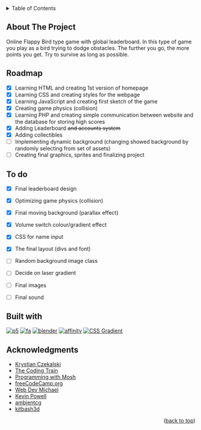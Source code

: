 <!-- TABLE OF CONTENTS -->
<details>
  <summary>Table of Contents</summary>
  <ol>
    <li><a href="#about-the-project">About The Project</a></li>
    <li><a href="#roadmap">Roadmap</a></li>
    <li><a href="#to-do">To do</a></li>
    <li><a href="#built-with">Built with</a></li>
    <li><a href="#acknowledgments">Acknowledgments</a></li>
  </ol>
</details>



<!-- ABOUT THE PROJECT -->
## About The Project
Online Flappy Bird type game with global leaderboard. In this type of game you play as a bird trying to dodge obstacles. The further you go, the more points you get. Try to survive as long as possible.

<!-- ROADMAP -->
## Roadmap
- [x] Learning HTML and creating 1st version of homepage
- [x] Learning CSS and creating styles for the webpage
- [x] Learning JavaScript and creating first sketch of the game
- [x] Creating game physics (collision)
- [x] Learning PHP and creating simple communication between website and the database for storing high scores
- [x] Adding Leaderboard ~~and accounts system~~
- [x] Adding collectibles
- [ ] Implementing dynamic background (changing showed background by randomly selecting from set of assets)
- [ ] Creating final graphics, sprites and finalizing project

<!-- TO DO -->
## To do
- [x] Final leaderboard design
- [x] Optimizing game physics (collision)
- [x] Final moving background (parallax effect)
- [x] Volume switch colour/gradient effect
- [x] CSS for name input
- [x] The final layout (divs and font)
- [ ] Random background image class
- [ ] Decide on laser gradient
- [ ] Final images
- [ ] Final sound


<!-- BUILT WITH -->
## Built with
[![p5][p5js]][p5-url] [![fa][fa]][fa-url]
[![blender][blender]][blender-url] [![affinity][affinity]][affinity-url]
[![CSS Gradient][gradient]][gradient-url]

<!-- ACKNOWLEDGMENTS -->
## Acknowledgments
* [Krystian Czekalski](https://www.udemy.com/course/bootcamp-programistyczny/)
* [The Coding Train](https://www.youtube.com/c/TheCodingTrain)
* [Programming with Mosh](https://www.youtube.com/watch?v=7S_tz1z_5bA&ab_channel=ProgrammingwithMosh)
* [freeCodeCamp.org](https://www.youtube.com/watch?v=OK_JCtrrv-c&ab_channel=freeCodeCamp.org)
* [Web Dev Michael](https://www.youtube.com/watch?v=Wmb-V87tmqI)
* [Kevin Powell](https://www.youtube.com/watch?v=7Xyg8Ja7dyY)
* [ambientcg](https://ambientcg.com/view?id=Facade009)
* [kitbash3d](https://kitbash3d.com/products/mini-kit-neo-city)
<p align="right">(<a href="#readme-top">back to top</a>)</p>

<!-- MARKDOWN LINKS & IMAGES -->
<!-- https://www.markdownguide.org/basic-syntax/#reference-style-links -->
[p5js]: https://img.shields.io/badge/p5.js-ED225D?style=for-the-badge&logo=p5.js&logoColor=FFFFFF
[p5-url]: https://p5js.org
[blender]: https://img.shields.io/badge/Blender-EA7600?style=for-the-badge&logo=blender&logoColor=FFFFFF
[blender-url]: https://blender.org
[affinity]: https://img.shields.io/badge/affinity_photo-7e4dd2?style=for-the-badge&logo=affinity&logoColor=f087ff
[affinity-url]: https://affinity.serif.com/photo/
[fa]: https://img.shields.io/badge/font_awesome-193154?style=for-the-badge&logo=font-awesome&logoColor=528dd7
[fa-url]: https://fontawesome.com/
[gradient]:https://img.shields.io/badge/CSS_Gradient-5fec7b?style=for-the-badge&logo=CSS_Gradient&logoColor=FFFFFF
[gradient-url]:https://cssgradient.io/
